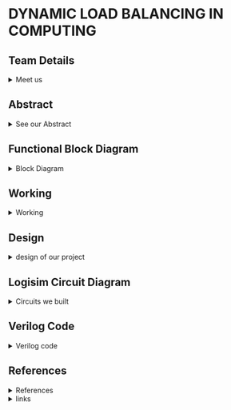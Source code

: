 # DYNAMIC LOAD BALANCING IN COMPUTING

<!-- First Section -->
## Team Details
<details> 
  <summary>Meet us</summary>

  > Semester: 3rd Sem B. Tech. CSE

  > Section: S2

  >Team-ID: S2-T16 

  > Member-1:	G. SANTHOSH BALAJI , 231CS224 , santhoshbalajig.231cs224@nitk.edu.in


  > Member-2:	M. DATTATREYA LAXMI NARASIMHA , 231CS231, manepallidattatreyalaxminarasimha.231cs231@nitk.edu.in


  > Member-3:	T. SAI NISHNATH RAO , 231CS260 , tungenasainishnathrao.231cs260@nitk.edu.in

</details>

<!-- Second Section -->
## Abstract
<details>
  <summary>See our Abstract</summary>
  
 ### Motivation
 
  In an era where computing demands are increasing hence, efficient resource management is crucial to
  ensure better performance and reliability in distributed systems and cloud infrastructures.
  General static load balancing methods generally fail in dynamically changing workloads, 
  leading to inefficiencies. Dynamic load balancing emerges as a crucial solution.

### Problem Statement

This project aims to create a dynamic load balancing system that automatically adjusts on how workloads are shared among servers to prevent any single server from becoming
overwhelmed. The goal is to improve overall system speed and efficiency, especially when the number
of tasks change.

### Features

• The clock is used to synchronize the operations of all components. This guarantees that no two
tasks are allocated at the same time, preventing conflicts or misallocations. It displays the time
for the request to get accepted by server.

• LEDs are incorporated to provide real-time visual feedback of the system’s operation.

• If a server’s counter exceeds a predefined threshold, the system initiates load rebalancing.Which
reassigns the request to different server.

• Dynamic load balancing systems can prioritize certain tasks over others based on predefined
criteria such as urgency, resource intensity or deadline.

• Dynamic load balancing can reduce the overall power consumption of a system.


</details>



## Functional Block Diagram
<details>
  <summary>Block Diagram</summary>  


![dds](https://github.com/user-attachments/assets/120739ab-7096-4d4e-b12c-97c9306b10cf)

</details>

## Working

<details>

<summary>Working</summary>

### Working

 ####  Load Balancer Description
 Dynamic Load Balancer is designed to distribute tasks efficiently across three servers based on their current
 load. It receives an 8-bit input, where each bit represents a specific task, once a task is identified it compares
 loads of the three servers and assigns the task to the least loaded server. After allocation it checks whether
 any of the servers are approaching the predefined load threshold If one or more servers are nearing this
 threshold, the load balancer generates a signal alerting the system to the increasing load. If all servers exceed
 the threshold, an overload signal is triggered, indicating that no server can take more tasks without being
 overburdened. The system operates continuously, processing tasks one by one and dynamically distributing
 them to maintain load balance across the servers.

 ![main](https://github.com/user-attachments/assets/cbaecf4f-cd7a-4c8b-b6c9-8c8193ffef83)

 (a) Truth Table of Load Balancer
  #### Key Components of the Load Balancer Design
 ##### Priority Encoder (8-to-3):
 • Function:
 Converts an 8-bit input signal (representing tasks) into a 3-bit output signal. The 3-bit output indicates
 the position of the highest-priority task (i.e., the first non-zero bit).
 • Working:
 The encoder checks each bit of the input from highest (bit 7) to lowest (bit 0). It outputs a 3-bit code
 representing the index of the highest-priority bit that is set to ’1’.

 ![priority](https://github.com/user-attachments/assets/61c136fe-c99c-4280-8bc4-404c98759d13)

(b) Priority encoder Truth Table

  ##### Decoder (3-to-8):
 • Function:
 Takes the 3-bit input from the priority encoder and outputs an 8-bit signal, with one bit set to ’1’
 representing the corresponding task position.
 • Working:
 The decoder maps the 3-bit input to a single active line in the 8-bit output. This active line represents
 the task that will be processed, with all other tasks cleared.

 ![decoder](https://github.com/user-attachments/assets/1bd82847-305a-490c-80a1-73d795971b6f)

 (c) Decoder 3 to 8 Truth Table
 ##### Multiplexer:
 • Function:
 The Multiplexer (MUX) has several inputs and additional input called select lines and a single output
 which is based on the select lines.
 • Working:
 The Multiplexer (MUX) selects one of several input signals and forwards the selected input into a
 single output line based on the select lines which determines the qualities of the output.

 ![multiplexer](https://github.com/user-attachments/assets/041799ca-4433-4c58-a7b3-64344bb4e392)

(d) Multiplexer Truth Table
 ##### D Flip-Flop:
 • Function:
 A simple memory element used to store a bit value. It updates its output on the rising edge of the
 clock or reset signal.
 
• Working:
 In this circuit, the D flip-flop is not explicitly used in the load balancer design, but it could be used
 for task or state synchronization.
  ##### 4-Bit Comparator:
 • Function:
 Compares two 4-bit inputs and outputs signal indicates whether inputs are equal or which input is
 greater.
 
 • Working:
 The comparators in this circuit are used to compare the current load of the servers. They help identify
 which server has the least number of tasks.
 
 • Comparison Equation for server counts:
 
 server1_least=(server1_count<=server2_count)(server1_count<=server3_count)
 
 server2_least=(server2_count<=server3_count)(server2_count<server1_count)
 
 server3_least=(server3_count<server1_count)(server3_count<server2_count
 

![4-bit comp](https://github.com/user-attachments/assets/3776bd52-cf93-47ec-8c96-367949245a94)

 (e) 4-bit comparator Truth Table
 ##### 4-Bit Counter:
 • Function:
 Increments a 4-bit count on each clock cycle.
 • Working:
 When a clock is at positive edge then the counter increases by one unit
 
 • Server Count Update:

 ![server](https://github.com/user-attachments/assets/61b1d390-d7ac-4175-a77b-39584d037de1)

 
##### HEX-Display:
 • Function: HEX display is a type of 7-segment display designed to represent hexadecimal (base-16)
 digits. It can display numbers from 0 to 9 and letters from A to F, which correspond to hexadecimal
 digits.The hex display operates using binary inputs that are converted into hexadecimal output.
#### Load balancing Module
 ##### Input Signals:
 • Tasks: An 8-bit input representing available tasks.
 
 • Clock and Reset: Clock and reset signals for synchronous operation.
 
##### Output Signals:
 • HEX-display: HEX display’s are used for indicating the number of tasks assigned to a server.
 
 • LED: LED’s are used to indicate the overload and trigger.
 
 • Trigger: Signal indicating if any server’s task count exceeds a threshold.
 
 • Overload: Signal indicating if all servers’ task counts exceed the threshold.
 
 ##### Internal Logic:
 • Task Encoding: The Priority Encoder encodes the current task to a 3-bit code representing the
 highest-priority task.
 
 • Task Decoding: The Decoder decodes this 3-bit code to an 8-bit signal representing the remaining
 tasks after processing the current one.
 
 • Task Assignment: The output of the 3-Input 4-bit comparator we built , the server with the fewest
 tasks receives the new task. The multiplexer is used to assign the corresponding server hence the task
 counter is incremented.
 
 • Task Update: The 8-Input Flip-Flop register updates to reflect the remaining tasks.
 
 • Threshold Monitoring: The Comparator compares each server’s count with a threshold (set to 3).
 
 If any server exceeds the threshold, the system triggers for rebalancing an LED is used to display it .
 
 If all servers exceed the threshold, the system overloads a LED is used to display it.
 #### Operation Flow
 • Task Input: The input (8 bits) indicates which tasks are currently available.
 
 • Priority Encoding: The priority encoder identifies the highest priority active task.
 
 • Task Assignment: The decoder activates the corresponding task output, allowing the system to
 determine which task is to be handled next.
 
 • Load Tracking: The comparator compares the current load on each server. Then a multiplexer is
 used to assign the task to the server with the least current load.
 
 • Threshold Monitoring: If the load on any server exceeds a predefined threshold, the overload
 signal is activated, allowing for potential scaling or alerting mechanisms.


### Flowchart


![flowchart](https://github.com/user-attachments/assets/cf6bb252-001f-4627-a021-8c0b6b446b7e)


</details>

## Design
<details>
  <summary>design of our project</summary>
  
  ### Load balancing Module
  
 ##### Input Signals:
 • Tasks: An 8-bit input representing available tasks.
 
 • Clock and Reset: Clock and reset signals for synchronous operation.
 
##### Output Signals:
 • HEX-display: HEX display’s are used for indicating the number of tasks assigned to a server.
 
 • LED: LED’s are used to indicate the overload and trigger.
 
 • Trigger: Signal indicating if any server’s task count exceeds a threshold.
 
 • Overload: Signal indicating if all servers’ task counts exceed the threshold.
 
 ##### Internal Logic:
 • Task Encoding: The Priority Encoder encodes the current task to a 3-bit code representing the
 highest-priority task.
 
 • Task Decoding: The Decoder decodes this 3-bit code to an 8-bit signal representing the remaining
 tasks after processing the current one.
 
 • Task Assignment: The output of the 3-Input 4-bit comparator we built , the server with the fewest
 tasks receives the new task. The multiplexer is used to assign the corresponding server hence the task
 counter is incremented.
 
 • Task Update: The 8-Input Flip-Flop register updates to reflect the remaining tasks.
 
 • Threshold Monitoring: The Comparator compares each server’s count with a threshold (set to 3).
 
 If any server exceeds the threshold, the system triggers for rebalancing an LED is used to display it .
 
 If all servers exceed the threshold, the system overloads a LED is used to display it.
 ### Operation Flow
 • Task Input: The input (8 bits) indicates which tasks are currently available.
 
 • Priority Encoding: The priority encoder identifies the highest priority active task.
 
 • Task Assignment: The decoder activates the corresponding task output, allowing the system to
 determine which task is to be handled next.
 
 • Load Tracking: The comparator compares the current load on each server. Then a multiplexer is
 used to assign the task to the server with the least current load.
 
 • Threshold Monitoring: If the load on any server exceeds a predefined threshold, the overload
 signal is activated, allowing for potential scaling or alerting mechanisms.


### Flowchart


![flowchart](https://github.com/user-attachments/assets/cf6bb252-001f-4627-a021-8c0b6b446b7e)
</details>


## Logisim Circuit Diagram

<details>

<summary>Circuits we built</summary>


![S2-T16](https://github.com/user-attachments/assets/fbabd67f-6a85-46a2-ba13-0e4d5a0a6395)
• The Dynamic Load Balancer Circuit dynamically allocates tasks to three servers based on their load,
ensuring even distribution.  
• The main components and their functionality are as follows:  
• Task Input Queue: Tasks are queued up here, ready to be assigned to one of the servers.  
• Load Comparator and Logic Gates: These components monitor the current load on each server and
compare them. As they are decribed below.  
• Servers (S1, S2, S3): Three servers handle tasks, each with a load counter.  
• Display Indicators:  
– Red Display indicates tasks assigned to Server-1.  
– Blue Display indicates tasks assigned to Server-2.  
– Pink Display indicates tasks assigned to Server-3.  
• Overload Detection: An overload LED lights up if any server reaches the load threshold.  
• Rebalancing Trigger: If a server is overloaded, load rebalancing is triggered.  
• Control Signals: Clock pulse to assign tasks. Reset button to reset the circuit.  

![8-Input flip flop ](https://github.com/user-attachments/assets/ca8849b2-f49e-4251-802b-7bdd85dd3bb5)

The 8-input Flip-Flop circuit is designed to store 8 bits of data at a time.  
Working:  
• Inputs: There are 8 input lines, along with a clock (clk) and a clear.  
• The clear button resets the flip-flops when set to 1.  
• Flip-Flops: The 8 individual flip-flops store each bit of the input.Each flip-flop has an clear button
and a output (Q).  
• Output: The stored 8-bit data is provided as output with 8-bits  

![3-Input 4-bit comparator ](https://github.com/user-attachments/assets/28bf059e-dcfb-48a0-a1cf-7f78662a216f)

The 3-input, 4-bit comparator is designed to compare the counters of three servers (Server-1, Server-2, and
Server-3). Each server provides a 4-bit input, which represents its current load or task count.  
Working:  
• Inputs: The 4-bit counters from each server are fed into the comparator.  
• Logic Gates: The comparator uses a combination of AND, OR, and NOT gates to compare the inputs
from the three servers.  
• The logic gates process the inputs to determine which server has the smallest count.  
• Outputs: After comparison, three outputs are generated for each server the server with least connections in high and remaining are low.  
  
</details>

## Verilog Code
<details>
<summary>Verilog code</summary>  
  
<details>

<summary>Gate-level</summary>

#### Load balancer:

 The load balancer continuously monitors the task counts of each server. If any server's load exceeds a predefined threshold, the system generates an overload signal, indicating that the server is at capacity. This design enhances the efficiency and performance of the overall system, especially in dynamic computing environments where task loads fluctuate.

 
    module load_balancer_gate_level (
    input [7:0] tasks,
    input clk, reset,
    output reg [3:0] server1_count, server2_count, server3_count,
    output trigger,
    output overload
    );

    wire [2:0] priority_task;
    wire [7:0] remaining_tasks;
    reg [7:0] tasks_reg;
    
    wire server1_least, server2_least, server3_least;

    
    priority_encoder_8to3 encoder(.in(tasks_reg), .out(priority_task));

    
    decoder_3to8 decoder(.in(priority_task), .out(remaining_tasks));

    
    always @(posedge clk or posedge reset) begin
        if (reset)
            tasks_reg <= tasks;
        else if (tasks_reg != 0)
            tasks_reg <= remaining_tasks;
    end

   
    comparator_4bit comp1(.a(server1_count), .b(server2_count), .less_than(server1_least));
    comparator_4bit comp2(.a(server2_count), .b(server3_count), .less_than(server2_least));
    comparator_4bit comp3(.a(server3_count), .b(server1_count), .less_than(server3_least));

    
    always @(posedge clk or posedge reset) begin
        if (reset) begin
            server1_count <= 0;
            server2_count <= 0;
            server3_count <= 0;
        end
        else if (tasks_reg != 0) begin
            if (server1_least) 
                server1_count <= server1_count + 1;
            else if (server2_least) 
                server2_count <= server2_count + 1;
            else 
                server3_count <= server3_count + 1;
        end
    end

    reg [3:0]threshold = 4'b0011;
    wire server1_threshold, server2_threshold, server3_threshold;

    comparator_4bit thre1(.a(threshold), .b(server1_count), .less_than(server1_threshold));
    comparator_4bit thre2(.a(threshold), .b(server2_count), .less_than(server2_threshold));
    comparator_4bit thre3(.a(threshold), .b(server3_count), .less_than(server3_threshold));

    or(trigger,server1_threshold,server2_threshold,server3_threshold);
    and(overload,server1_threshold,server2_threshold,server3_threshold);

    endmodule

#### Priority Encoder (8-to-3):
This module takes an 8-bit input representing tasks and outputs a 3-bit signal indicating the highest priority task. The highest bit represents the task that should be assigned first based on the current load.


    module priority_encoder_8to3 (
    input [7:0] in,
    output [2:0] out
    );

    wire in_high, in_mid;
    wire in7_or_in6, in7_or_in6_or_in5, in7_or_in6_or_in5_or_in4, in3_or_in2, not_in6, not_in_high, not_in_mid;


    or (in7_or_in6, in[7], in[6]);
    or (in7_or_in6_or_in5, in7_or_in6, in[5]);
    or (in_high, in7_or_in6_or_in5, in[4]);


    or (in3_or_in2, in[3], in[2]);
    assign in_mid = in3_or_in2;


    and (out[2], in_high);

    not (not_in_high, in_high);
    and (Y1_mid_term, not_in_high, in_mid);
    or (Y1_or_term, in[7], in[6], Y1_mid_term);
    and (out[1], Y1_or_term);

    not (not_in6, in[6]);
    not (not_in_mid, in_mid);
    and (Y0_mid_term1, not_in6, in[5]);
    and (Y0_mid_term2, not_in_high, not_in_mid, in[1]);
    or (Y0_or_term, in[7], Y0_mid_term1, Y0_mid_term2);
    and (out[0], Y0_or_term);

    endmodule

#### Decoder (3-to-8):
The decoder converts the 3-bit output from the priority encoder back into an 8-bit signal. This 8-bit signal activates the corresponding task output, ensuring that the correct task is assigned to the identified server.

    module decoder_3to8 (
    input [2:0] in,
    output [7:0] out
    );

    wire in0_inv, in1_inv, in2_inv;

    not (in0_inv, in[0]);
    not (in1_inv, in[1]);
    not (in2_inv, in[2]);

    and (out[0], in0_inv, in1_inv, in2_inv);
    and (out[1], in[0], in1_inv, in2_inv);
    and (out[2], in0_inv, in[1], in2_inv);
    and (out[3], in[0], in[1], in2_inv);
    and (out[4], in0_inv, in1_inv, in[2]);
    and (out[5], in[0], in1_inv, in[2]);
    and (out[6], in0_inv, in[1], in[2]);
    and (out[7], in[0], in[1], in[2]);

    endmodule

#### D Flip-Flop: 
This flip-flop is used to store the current state of the task and updates the state on the rising edge of the clock. It ensures that the system correctly tracks which tasks are currently being processed.

    module d_flip_flop (
    input clk, reset, d,
    output reg q
    );


    always @(posedge clk or posedge reset) begin
        if (reset)
            q <= 0;
        else
            q <= d;
    end

    endmodule
#### 4-Bit Comparator: 
The comparator is essential for comparing the task counts of the three servers. It determines which server has the least load and therefore should receive the next task. By continually comparing the loads, the system can make informed decisions on task distribution.

    module comparator_4bit (
      input [3:0] a,
      input [3:0] b,
      output less_than
     );
  
  
    wire eq0, eq1, eq2, eq3;
    wire lt0, lt1, lt2, lt3;
  
    wire eq01, eq012, eq0123;
    wire lt01, lt012, lt0123;
  
    xnor(eq0, a[0], b[0]);
    xnor(eq1, a[1], b[1]);
    xnor(eq2, a[2], b[2]);
    xnor(eq3, a[3], b[3]);
  
    and(lt0, ~a[0], b[0]);
    and(lt1, ~a[1], b[1]);
    and(lt2, ~a[2], b[2]);
    and(lt3, ~a[3], b[3]);
  
    and(eq01, eq0, eq1);
    and(eq012, eq01, eq2);
    and(eq0123, eq012, eq3);
  
    wire eq1_and_lt0, eq2_and_lt01, eq3_and_lt012;
    and(eq1_and_lt0, eq1, lt0);
    or(lt01, lt1, eq1_and_lt0);
  
    and(eq2_and_lt01, eq2, lt01);
    or(lt012, lt2, eq2_and_lt01);
  
    and(eq3_and_lt012, eq3, lt012);
    or(lt0123, lt3, eq3_and_lt012);
  
    assign less_than = lt0123;

    endmodule

#### 2-Bit Counter: 

This counter keeps track of the number of tasks assigned to each server. It increments its count on each clock cycle, allowing the load balancer to monitor the distribution of tasks accurately.


    module counter_2bit (
    input clk, reset,
    output reg [1:0] count
    );


    always @(posedge clk or posedge reset) begin
        if (reset)
            count <= 0;
        else
            count <= count + 1;
    end
    endmodule


   
</details>
    

<details>

<summary>Behaviourial model</summary>


    module load_balancer_behavioral (
    input [7:0] tasks,
    input clk,
    input reset,
    output reg [3:0] server3_count,
    output reg [3:0] server2_count,
    output reg [3:0] server1_count,
    output reg trigger,
    output reg overload
    );

    reg [3:0] server_load [0:2];
    integer i;

    always @(posedge clk or posedge reset) begin
        if (reset) begin
            server3_count <= 0;  
            server2_count <= 0;
            server1_count <= 0;
            server_load[0] <= 2;
            server_load[1] <= 0;
            server_load[2] <= 0;
            trigger <= 0;
            overload <= 0;
        end 
        else begin
            for (i = 0; i < 8; i = i + 1) begin
                if (tasks[i] == 1) begin
                    if (server_load[0] <= server_load[1] && server_load[0] <= server_load[2]) begin
                        server_load[0] <= server_load[0] + 1;
                        server3_count <= server3_count + 1;
                    end
                    else if (server_load[1] <= server_load[0] && server_load[1] <= server_load[2]) begin
                        server_load[1] <= server_load[1] + 1;
                        server2_count <= server2_count + 1;
                    end
                    else begin
                        server_load[2] <= server_load[2] + 1;
                        server1_count <= server1_count + 1;
                    end
                end
            end
        end


        if (server1_count >= 4'b0011 || server2_count >= 4'b0011 || server3_count >= 4'b0011) begin
            trigger <= 1'b1;
        end 
        else begin
            trigger <= 1'b0;
        end


        if (server1_count >= 4'b0011 && server2_count >= 4'b0011 && server3_count >= 4'b0011) begin
            overload <= 1'b1;
        end 
        else begin
            overload <= 1'b0;
        end
    end
    endmodule
    
</details>

 <details>

<summary>Test bench</summary>


    module testbench;
    reg [7:0] tasks;
    reg clk, reset;
    wire [3:0] server1_count, server2_count, server3_count;
    wire trigger;
    wire overload;
    integer i, num_tasks;

    load_balancer lb(.tasks(tasks), .clk(clk), .reset(reset), .server1_count(server1_count), .server2_count(server2_count), .server3_count(server3_count), .trigger(trigger), .overload(overload));
 
    always #5 clk = ~clk;

    initial begin
        clk = 0; 
        reset = 1; 
        tasks = 8'b1011111;
        
        num_tasks = 0;
        for (i = 0; i < 8; i = i + 1) begin
            if (tasks[i] == 1'b1)
                num_tasks = num_tasks + 1;
        end 

        #10 reset = 0; 
        
        for (i = 0; i < num_tasks; i = i + 1) begin
            #10;
        end

        $finish;
    end

    
    initial begin
        $dumpfile("DDS.vcd");
        $dumpvars(0,testbench);
        $display("Task queue:%b",tasks);
        $monitor("Time: %0d || Server3: %d || Server2: %d || Server1: %d || trigger: %b || overload: %b ", $time, server1_count, server2_count, server3_count, trigger, overload);
    end
    
    endmodule

</details>

<details>

 <summary>verilog output</summary>

 ![outputs](https://github.com/user-attachments/assets/d7570b58-e32a-4a2e-9241-f970a2bfe7e0)

  </details>

  </details>

## References
<details>

  <summary>References</summary>
  [Cardellini et al., 1999] Cardellini, V., Colajanni, M., and Yu, P. S. (1999). Dynamic load balancing on
  web-server systems. IEEE Internet computing, 3(3):28–39.
  
</details>
<details>

  <summary>links</summary>
  
https://www.geeksforgeeks.org/load-balancing-algorithms/  
https://kemptechnologies.com/load-balancer/load-balancing-algorithms-techniques/  
https://www.cloudflare.com/learning/performance/types-of-load-balancing-algorithms/  
  
  </details>

